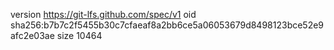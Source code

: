 version https://git-lfs.github.com/spec/v1
oid sha256:b7b7c2f5455b30c7cfaeaf8a2bb6ce5a06053679d8498123bce52e9afc2e03ae
size 10464
